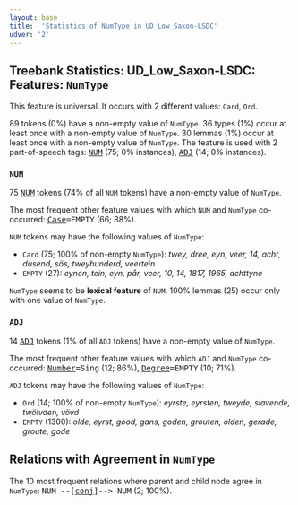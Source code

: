 ```yaml
---
layout: base
title:  'Statistics of NumType in UD_Low_Saxon-LSDC'
udver: '2'
---
```


## Treebank Statistics: UD_Low_Saxon-LSDC: Features: `NumType`

This feature is universal.
It occurs with 2 different values: `Card`, `Ord`.

89 tokens (0%) have a non-empty value of `NumType`.
36 types (1%) occur at least once with a non-empty value of `NumType`.
30 lemmas (1%) occur at least once with a non-empty value of `NumType`.
The feature is used with 2 part-of-speech tags: <tt><a href="nds_lsdc-pos-NUM.html">NUM</a></tt> (75; 0% instances), <tt><a href="nds_lsdc-pos-ADJ.html">ADJ</a></tt> (14; 0% instances).

### `NUM`

75 <tt><a href="nds_lsdc-pos-NUM.html">NUM</a></tt> tokens (74% of all `NUM` tokens) have a non-empty value of `NumType`.

The most frequent other feature values with which `NUM` and `NumType` co-occurred: <tt><a href="nds_lsdc-feat-Case.html">Case</a></tt><tt>=EMPTY</tt> (66; 88%).

`NUM` tokens may have the following values of `NumType`:

* `Card` (75; 100% of non-empty `NumType`): <em>twey, dree, eyn, veer, 14, acht, dusend, sös, tweyhunderd, veertein</em>
* `EMPTY` (27): <em>eynen, tein, eyn, pår, veer, 10, 14, 1817, 1965, achttyne</em>

`NumType` seems to be **lexical feature** of `NUM`. 100% lemmas (25) occur only with one value of `NumType`.

### `ADJ`

14 <tt><a href="nds_lsdc-pos-ADJ.html">ADJ</a></tt> tokens (1% of all `ADJ` tokens) have a non-empty value of `NumType`.

The most frequent other feature values with which `ADJ` and `NumType` co-occurred: <tt><a href="nds_lsdc-feat-Number.html">Number</a></tt><tt>=Sing</tt> (12; 86%), <tt><a href="nds_lsdc-feat-Degree.html">Degree</a></tt><tt>=EMPTY</tt> (10; 71%).

`ADJ` tokens may have the following values of `NumType`:

* `Ord` (14; 100% of non-empty `NumType`): <em>eyrste, eyrsten, tweyde, siavende, twölvden, vövd</em>
* `EMPTY` (1300): <em>olde, eyrst, good, gans, goden, grouten, olden, gerade, groute, gode</em>

## Relations with Agreement in `NumType`

The 10 most frequent relations where parent and child node agree in `NumType`:
<tt>NUM --[<tt><a href="nds_lsdc-dep-conj.html">conj</a></tt>]--> NUM</tt> (2; 100%).


